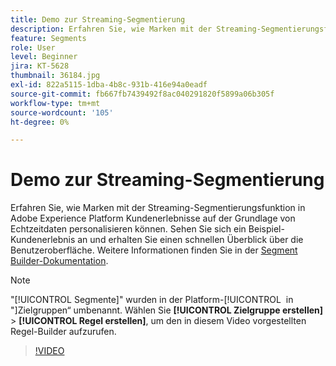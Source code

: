 ```yaml
---
title: Demo zur Streaming-Segmentierung
description: Erfahren Sie, wie Marken mit der Streaming-Segmentierungsfunktion in Adobe Experience Platform Kundenerlebnisse auf der Grundlage von Echtzeitdaten personalisieren können. Sehen Sie sich ein Beispiel-Kundenerlebnis an und erhalten Sie einen schnellen Überblick über die Benutzeroberfläche.
feature: Segments
role: User
level: Beginner
jira: KT-5628
thumbnail: 36184.jpg
exl-id: 822a5115-1dba-4b8c-931b-416e94a0eadf
source-git-commit: fb667fb7439492f8ac040291820f5899a06b305f
workflow-type: tm+mt
source-wordcount: '105'
ht-degree: 0%

---
```


# Demo zur Streaming-Segmentierung

Erfahren Sie, wie Marken mit der Streaming-Segmentierungsfunktion in Adobe Experience Platform Kundenerlebnisse auf der Grundlage von Echtzeitdaten personalisieren können. Sehen Sie sich ein Beispiel-Kundenerlebnis an und erhalten Sie einen schnellen Überblick über die Benutzeroberfläche. Weitere Informationen finden Sie in der [Segment Builder-Dokumentation](https://experienceleague.adobe.com/docs/experience-platform/segmentation/ui/segment-builder.html?lang=de).

>[!NOTE]
>
> &quot;[!UICONTROL Segmente]&quot; wurden in der Platform-[!UICONTROL &#x200B; in &quot;]Zielgruppen“ umbenannt. Wählen Sie **[!UICONTROL Zielgruppe erstellen]** > **[!UICONTROL Regel erstellen]**, um den in diesem Video vorgestellten Regel-Builder aufzurufen.

>[!VIDEO](https://video.tv.adobe.com/v/40063?learn=on&enablevpops&captions=ger)


